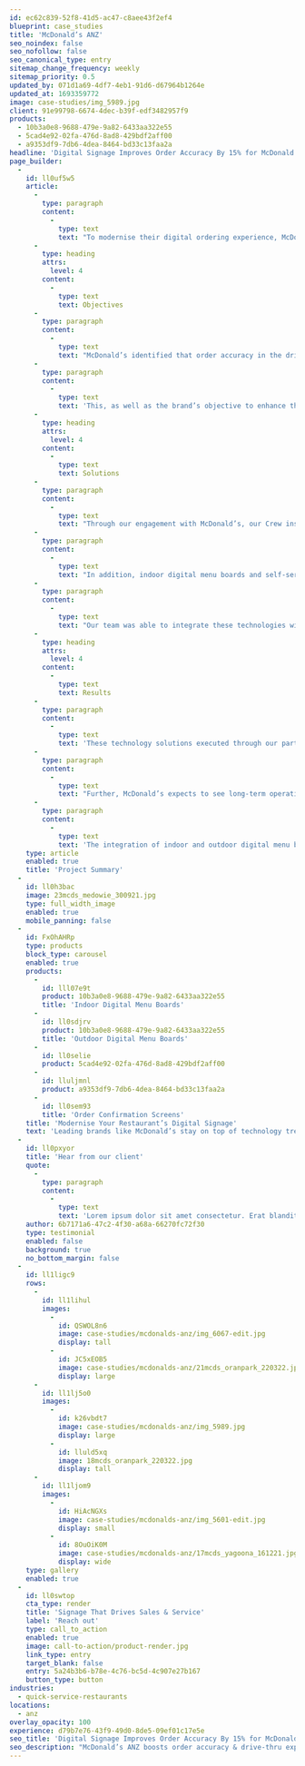```yaml
---
id: ec62c839-52f8-41d5-ac47-c8aee43f2ef4
blueprint: case_studies
title: 'McDonald’s ANZ'
seo_noindex: false
seo_nofollow: false
seo_canonical_type: entry
sitemap_change_frequency: weekly
sitemap_priority: 0.5
updated_by: 071d1a69-4df7-4eb1-91d6-d67964b1264e
updated_at: 1693359772
image: case-studies/img_5989.jpg
client: 91e99798-6674-4dec-b39f-edf3482957f9
products:
  - 10b3a0e8-9688-479e-9a82-6433aa322e55
  - 5cad4e92-02fa-476d-8ad8-429bdf2aff00
  - a9353df9-7db6-4dea-8464-bd33c13faa2a
headline: 'Digital Signage Improves Order Accuracy By 15% for McDonald’s ANZ'
page_builder:
  -
    id: ll0uf5w5
    article:
      -
        type: paragraph
        content:
          -
            type: text
            text: "To modernise their digital ordering experience, McDonald's ANZ transitioned from static to both, indoor and outdoor digital menu boards, in addition to implementing the introduction of self-serve kiosks.\_"
      -
        type: heading
        attrs:
          level: 4
        content:
          -
            type: text
            text: Objectives
      -
        type: paragraph
        content:
          -
            type: text
            text: "McDonald’s identified that order accuracy in the drive thru was lower than desired, which slowed down the speed of service and impacted the overall drive thru experience.\_\_"
      -
        type: paragraph
        content:
          -
            type: text
            text: 'This, as well as the brand’s objective to enhance the customer experience, and leverage new technology, led the fast food leader to move away from their formerly static signage and implement more modern, relevant digital solutions.'
      -
        type: heading
        attrs:
          level: 4
        content:
          -
            type: text
            text: Solutions
      -
        type: paragraph
        content:
          -
            type: text
            text: "Through our engagement with McDonald’s, our Crew installed outdoor digital menu boards and order confirmation screens at more than 800+ locations as part of the brand’s “ask, ask, tell” initiative, which sought to improve their customer experience. The order confirmation units played a particularly helpful role in presenting customers with their orders at a second point in the drive thru lane, resulting in a higher degree of accuracy.\_"
      -
        type: paragraph
        content:
          -
            type: text
            text: "In addition, indoor digital menu boards and self-serve kiosks were introduced at more than 1,000+ of the brand’s retail storefronts.\_"
      -
        type: paragraph
        content:
          -
            type: text
            text: "Our team was able to integrate these technologies with McDonald’s existing point-of-sale system, as well as deploy a suggestion engine that presented customers with additional items that would complement their orders.\_"
      -
        type: heading
        attrs:
          level: 4
        content:
          -
            type: text
            text: Results
      -
        type: paragraph
        content:
          -
            type: text
            text: 'These technology solutions executed through our partnership with McDonald’s drove an uplift in the brand’s drive thru sales, whilst improving order accuracy by 15%.'
      -
        type: paragraph
        content:
          -
            type: text
            text: "Further, McDonald’s expects to see long-term operational improvements and cost-savings, thanks to efficiencies built into their new technology.\_"
      -
        type: paragraph
        content:
          -
            type: text
            text: 'The integration of indoor and outdoor digital menu board solutions with their existing point-of-sale system enabled McDonald’s to make real-time pricing changes and roll out a national pricing structure. Simplifying content updates has also allowed the brand’s campaign cycles to increase, which provided a positive return on sales.'
    type: article
    enabled: true
    title: 'Project Summary'
  -
    id: ll0h3bac
    image: 23mcds_medowie_300921.jpg
    type: full_width_image
    enabled: true
    mobile_panning: false
  -
    id: FxOhAHRp
    type: products
    block_type: carousel
    enabled: true
    products:
      -
        id: lll07e9t
        product: 10b3a0e8-9688-479e-9a82-6433aa322e55
        title: 'Indoor Digital Menu Boards'
      -
        id: ll0sdjrv
        product: 10b3a0e8-9688-479e-9a82-6433aa322e55
        title: 'Outdoor Digital Menu Boards'
      -
        id: ll0selie
        product: 5cad4e92-02fa-476d-8ad8-429bdf2aff00
      -
        id: lluljmnl
        product: a9353df9-7db6-4dea-8464-bd33c13faa2a
      -
        id: ll0sem93
        title: 'Order Confirmation Screens'
    title: 'Modernise Your Restaurant’s Digital Signage'
    text: 'Leading brands like McDonald’s stay on top of technology trends by modernising static signage with dynamic, engaging digital solutions – and you can too. Get in touch if you’d like us to help solve your specific signage challenges and drive the greatest ROI for your brand.'
  -
    id: ll0pxyor
    title: 'Hear from our client'
    quote:
      -
        type: paragraph
        content:
          -
            type: text
            text: 'Lorem ipsum dolor sit amet consectetur. Erat blandit ultricies pharetra semper eget consequat. Sollicitudin id neque quam sed diam. Amet tortor cursus amet ullamcorper et massa consequat ornare vulputate. Sit quis venenatis tempor est mi adipiscing nec. Aliquam vel sit interdum ut cursus et sit lacus nunc.'
    author: 6b7171a6-47c2-4f30-a68a-66270fc72f30
    type: testimonial
    enabled: false
    background: true
    no_bottom_margin: false
  -
    id: ll1ligc9
    rows:
      -
        id: ll1lihul
        images:
          -
            id: QSWOL8n6
            image: case-studies/mcdonalds-anz/img_6067-edit.jpg
            display: tall
          -
            id: JC5xEOB5
            image: case-studies/mcdonalds-anz/21mcds_oranpark_220322.jpg
            display: large
      -
        id: ll1lj5o0
        images:
          -
            id: k26vbdt7
            image: case-studies/mcdonalds-anz/img_5989.jpg
            display: large
          -
            id: lluld5xq
            image: 18mcds_oranpark_220322.jpg
            display: tall
      -
        id: ll1ljom9
        images:
          -
            id: HiAcNGXs
            image: case-studies/mcdonalds-anz/img_5601-edit.jpg
            display: small
          -
            id: 8OuOiK0M
            image: case-studies/mcdonalds-anz/17mcds_yagoona_161221.jpg
            display: wide
    type: gallery
    enabled: true
  -
    id: ll0swtop
    cta_type: render
    title: 'Signage That Drives Sales & Service'
    label: 'Reach out'
    type: call_to_action
    enabled: true
    image: call-to-action/product-render.jpg
    link_type: entry
    target_blank: false
    entry: 5a24b3b6-b78e-4c76-bc5d-4c907e27b167
    button_type: button
industries:
  - quick-service-restaurants
locations:
  - anz
overlay_opacity: 100
experience: d79b7e76-43f9-49d0-8de5-09ef01c17e5e
seo_title: 'Digital Signage Improves Order Accuracy By 15% for McDonald’s ANZ'
seo_description: "McDonald’s ANZ boosts order accuracy & drive-thru experience with Coates Group's innovative digital signage & order tech. Learn more."
---
```

